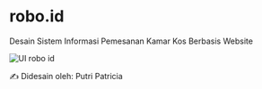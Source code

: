 # robo.id
Desain Sistem Informasi Pemesanan Kamar Kos Berbasis Website

![UI robo id](https://github.com/user-attachments/assets/25fb5714-0ee0-461c-9f3e-91b5796c86e8)

✍ Didesain oleh: Putri Patricia
